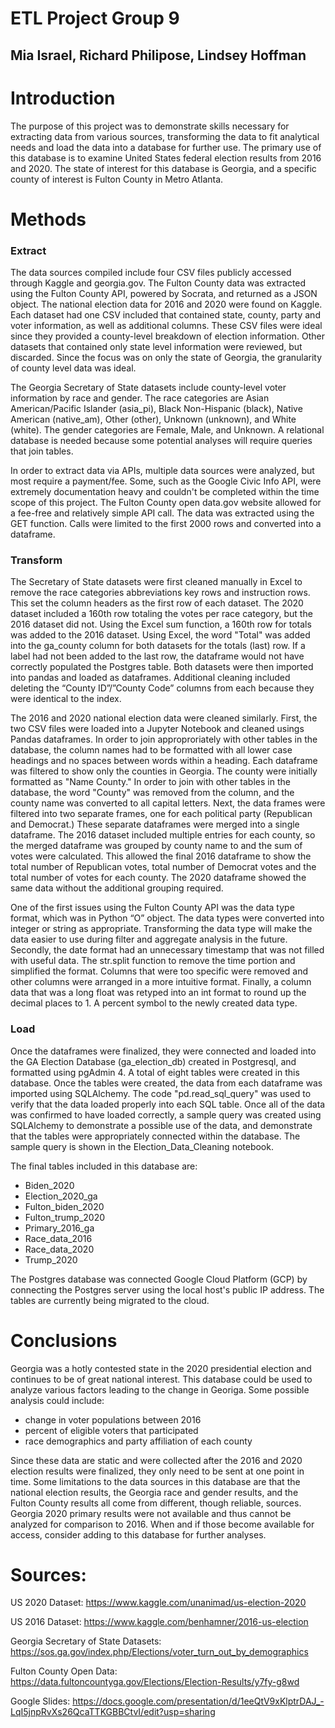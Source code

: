 # ETL Project Group 9
## Mia Israel, Richard Philipose, Lindsey Hoffman

# Introduction
The purpose of this project was to demonstrate skills necessary for extracting data from various sources, transforming the data to fit analytical needs and load the data into a database for further use.  The primary use of this database is to examine United States federal election results from 2016 and 2020. The state of interest for this database is Georgia, and a specific county of interest is Fulton County in Metro Atlanta. 

# Methods

### Extract

The data sources compiled include four CSV files publicly accessed through Kaggle and georgia.gov. The Fulton County data was extracted using the Fulton County API, powered by Socrata, and returned as a JSON object. The national election data for 2016 and 2020 were found on Kaggle.  Each dataset had one CSV included that contained state, county, party and voter information, as well as additional columns.  These CSV files were ideal since they provided a county-level breakdown of election information. Other datasets that contained only state level information were reviewed, but discarded.  Since the focus was on only the state of Georgia, the granularity of county level data was ideal.

The Georgia Secretary of State datasets include county-level voter information by race and gender. The race categories are Asian American/Pacific Islander (asia_pi), Black Non-Hispanic (black), Native American (native_am), Other (other), Unknown (unknown), and White (white). The gender categories are Female, Male, and Unknown. A relational database is needed because some potential analyses will require queries that join tables. 

In order to extract data via APIs, multiple data sources were analyzed, but most require a payment/fee.  Some, such as the Google Civic Info API, were extremely documentation heavy and couldn't be completed within the time scope of this project. The Fulton County open data.gov website allowed for a fee-free and relatively simple API call.  The data was extracted using the GET function. Calls were limited to the first 2000 rows and converted into a dataframe.

### Transform

The Secretary of State datasets were first cleaned manually in Excel to remove the race categories abbreviations key rows and instruction rows. This set the column headers as the first row of each dataset. The 2020 dataset included a 160th row totaling the votes per race category, but the 2016 dataset did not. Using the Excel sum function, a 160th row for totals was added to the 2016 dataset. Using Excel, the word "Total" was added into the ga_county column for both datasets for the totals (last) row.  If a label had not been added to the last row, the dataframe would not have correctly populated the Postgres table. Both datasets were then imported into pandas and loaded as dataframes. Additional cleaning included deleting the “County ID”/”County Code” columns from each because they were identical to the index.

The 2016 and 2020 national election data were cleaned similarly.  First, the two CSV files were loaded into a Jupyter Notebook and cleaned usings Pandas dataframes.  In order to join approproriately with other tables in the database, the column names had to be formatted with all lower case headings and no spaces between words within a heading.  Each dataframe was filtered to show only the counties in Georgia.  The county were initially formatted as "Name County."  In order to join with other tables in the database, the word "County" was removed from the column, and the county name was converted to all capital letters.  Next, the data frames were filtered into two separate frames, one for each political party (Republican and Democrat.)  These separate dataframes were merged into a single dataframe.  The 2016 dataset included multiple entries for each county, so the merged dataframe was grouped by county name to and the sum of votes were calculated.  This allowed the final 2016 dataframe to show the total number of Republican votes, total number of Democrat votes and the total number of votes for each county.  The 2020 dataframe showed the same data without the additional grouping required.

One of the first issues using the Fulton County API was the data type format, which was in Python “O” object. The data types were converted into integer or string as appropriate. Transforming the data type will make the data easier to use during filter and aggregate analysis in the future. Secondly, the date format had an unnecessary timestamp that was not filled with useful data. The str.split function to remove the time portion and simplified the format. Columns that were too specific were removed and other columns were arranged in a more intuitive format. Finally, a column data that was a long float was retyped into an int format to round up the decimal places to 1. A percent symbol to the newly created data type. 


### Load

Once the dataframes were finalized, they were connected and loaded into the GA Election Database (ga_election_db) created in Postgresql, and formatted using pgAdmin 4. A total of eight tables were created in this database. Once the tables were created, the data from each dataframe was imported using SQLAlchemy.  The code "pd.read_sql_query" was used to verify that the data loaded properly into each SQL table.  Once all of the data was confirmed to have loaded correctly, a sample query was created using SQLAlchemy to demonstrate a possible use of the data, and demonstrate that the tables were appropriately connected within the database.  The sample query is shown in the Election_Data_Cleaning notebook.

The final tables included in this database are:

* Biden_2020
* Election_2020_ga
* Fulton_biden_2020
* Fulton_trump_2020
* Primary_2016_ga
* Race_data_2016
* Race_data_2020
* Trump_2020

The Postgres database was connected Google Cloud Platform (GCP) by connecting the Postgres server using the local host's public IP address. The tables are currently being migrated to the cloud.

# Conclusions

Georgia was a hotly contested state in the 2020 presidential election and continues to be of great national interest.  This database could be used to analyze various factors leading to the change in Georiga.  Some possible analysis could include:

* change in voter populations between 2016
* percent of eligible voters that participated
* race demographics and party affiliation of each county

Since these data are static and were collected after the 2016 and 2020 election results were finalized, they only need to be sent at one point in time. Some limitations to the data sources in this database are that the national election results, the Georgia race and gender results, and the Fulton County results all come from different, though reliable, sources. Georgia 2020 primary results were not available and thus cannot be analyzed for comparison to 2016. When and if those become available for access, consider adding to this database for further analyses. 



# Sources:

US 2020 Dataset: https://www.kaggle.com/unanimad/us-election-2020

US 2016 Dataset: https://www.kaggle.com/benhamner/2016-us-election

Georgia Secretary of State Datasets: https://sos.ga.gov/index.php/Elections/voter_turn_out_by_demographics

Fulton County Open Data: https://data.fultoncountyga.gov/Elections/Election-Results/y7fy-g8wd

Google Slides: https://docs.google.com/presentation/d/1eeQtV9xKlptrDAJ_-LqI5jnpRvXs26QcaTTKGBBCtvI/edit?usp=sharing
